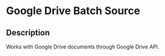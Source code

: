 # Google Drive Batch Source


Description
-----------
Works with Google Drive documents through Google Drive API.
